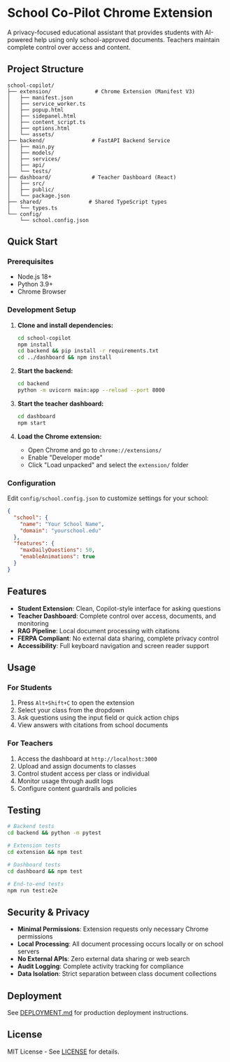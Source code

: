 # School Co-Pilot Chrome Extension

A privacy-focused educational assistant that provides students with AI-powered help using only school-approved documents. Teachers maintain complete control over access and content.

## Project Structure

```
school-copilot/
├── extension/              # Chrome Extension (Manifest V3)
│   ├── manifest.json
│   ├── service_worker.ts
│   ├── popup.html
│   ├── sidepanel.html
│   ├── content_script.ts
│   ├── options.html
│   └── assets/
├── backend/               # FastAPI Backend Service
│   ├── main.py
│   ├── models/
│   ├── services/
│   ├── api/
│   └── tests/
├── dashboard/             # Teacher Dashboard (React)
│   ├── src/
│   ├── public/
│   └── package.json
├── shared/               # Shared TypeScript types
│   └── types.ts
└── config/
    └── school.config.json
```

## Quick Start

### Prerequisites

- Node.js 18+
- Python 3.9+
- Chrome Browser

### Development Setup

1. **Clone and install dependencies:**
   ```bash
   cd school-copilot
   npm install
   cd backend && pip install -r requirements.txt
   cd ../dashboard && npm install
   ```

2. **Start the backend:**
   ```bash
   cd backend
   python -m uvicorn main:app --reload --port 8000
   ```

3. **Start the teacher dashboard:**
   ```bash
   cd dashboard
   npm start
   ```

4. **Load the Chrome extension:**
   - Open Chrome and go to `chrome://extensions/`
   - Enable "Developer mode"
   - Click "Load unpacked" and select the `extension/` folder

### Configuration

Edit `config/school.config.json` to customize settings for your school:

```json
{
  "school": {
    "name": "Your School Name",
    "domain": "yourschool.edu"
  },
  "features": {
    "maxDailyQuestions": 50,
    "enableAnimations": true
  }
}
```

## Features

- **Student Extension**: Clean, Copilot-style interface for asking questions
- **Teacher Dashboard**: Complete control over access, documents, and monitoring
- **RAG Pipeline**: Local document processing with citations
- **FERPA Compliant**: No external data sharing, complete privacy control
- **Accessibility**: Full keyboard navigation and screen reader support

## Usage

### For Students
1. Press `Alt+Shift+C` to open the extension
2. Select your class from the dropdown
3. Ask questions using the input field or quick action chips
4. View answers with citations from school documents

### For Teachers
1. Access the dashboard at `http://localhost:3000`
2. Upload and assign documents to classes
3. Control student access per class or individual
4. Monitor usage through audit logs
5. Configure content guardrails and policies

## Testing

```bash
# Backend tests
cd backend && python -m pytest

# Extension tests
cd extension && npm test

# Dashboard tests
cd dashboard && npm test

# End-to-end tests
npm run test:e2e
```

## Security & Privacy

- **Minimal Permissions**: Extension requests only necessary Chrome permissions
- **Local Processing**: All document processing occurs locally or on school servers
- **No External APIs**: Zero external data sharing or web search
- **Audit Logging**: Complete activity tracking for compliance
- **Data Isolation**: Strict separation between class document collections

## Deployment

See [DEPLOYMENT.md](DEPLOYMENT.md) for production deployment instructions.

## License

MIT License - See [LICENSE](LICENSE) for details.